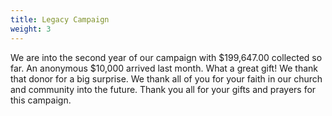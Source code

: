 ```yaml
---
title: Legacy Campaign
weight: 3
---
```


We are into the second year of our campaign with $199,647.00 collected so far. An anonymous $10,000 arrived last month.  What a great gift!  We thank that donor for a big surprise. We thank all of you for your faith in our church and community into the future.  Thank you all for your gifts and prayers for this campaign.
